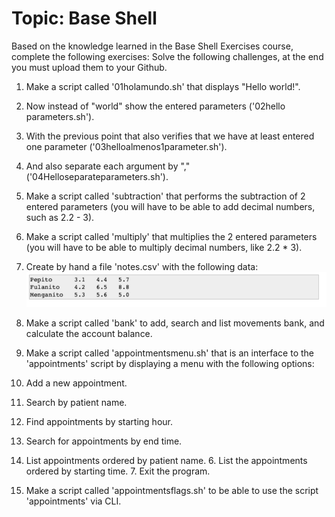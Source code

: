 # Topic: Base Shell
Based on the knowledge learned in the Base Shell Exercises course,
complete the following exercises:
Solve the following challenges, at the end you must upload them to
your Github.
1. Make a script called '01holamundo.sh' that displays "Hello world!".
2. Now instead of "world" show the entered parameters ('02hello
parameters.sh').
3. With the previous point that also verifies that we have at least
entered one parameter ('03helloalmenos1parameter.sh').
4. And also separate each argument by "," ('04Helloseparateparameters.sh').
5. Make a script called 'subtraction' that performs the subtraction of 2
entered parameters (you will have to be able to add decimal
numbers, such as 2.2 - 3).
6. Make a script called 'multiply' that multiplies the 2 entered
parameters (you will have to be able to multiply decimal numbers,
like 2.2 * 3).
7. Create by hand a file 'notes.csv' with the following data:
![output](./output.png)

8. Make a script called 'bank' to add, search and list movements bank,
and calculate the account balance.
9. Make a script called 'appointmentsmenu.sh' that is an interface to the
'appointments' script by displaying a menu with the following options:
1. Add a new appointment.
2. Search by patient name.
3. Find appointments by starting hour.
4. Search for appointments by end time.
5. List appointments ordered by patient name. 6. List the
appointments ordered by starting time. 7. Exit the program.
10. Make a script called 'appointmentsflags.sh' to be able to use the
script 'appointments' via CLI.